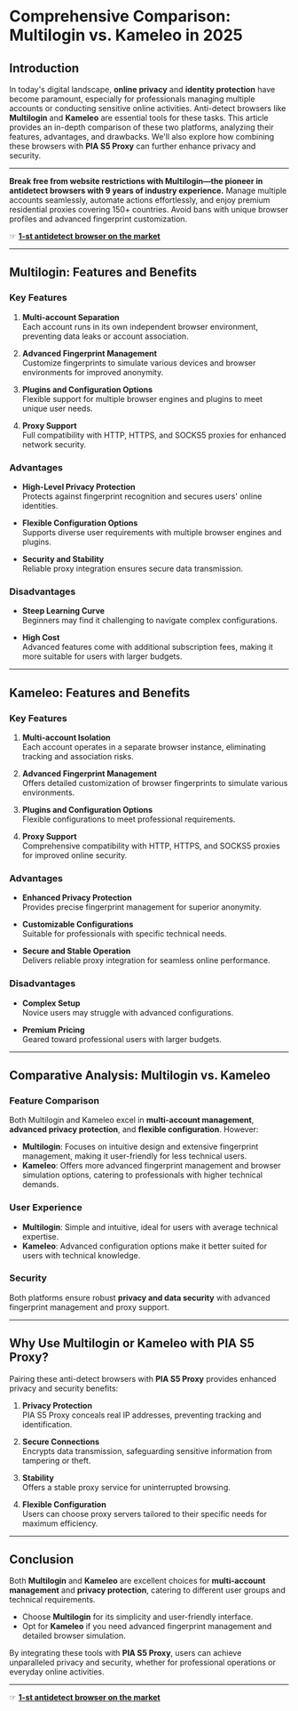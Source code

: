 # Comprehensive Comparison: Multilogin vs. Kameleo in 2025

## Introduction

In today's digital landscape, **online privacy** and **identity protection** have become paramount, especially for professionals managing multiple accounts or conducting sensitive online activities. Anti-detect browsers like **Multilogin** and **Kameleo** are essential tools for these tasks. This article provides an in-depth comparison of these two platforms, analyzing their features, advantages, and drawbacks. We'll also explore how combining these browsers with **PIA S5 Proxy** can further enhance privacy and security.

---

**Break free from website restrictions with Multilogin—the pioneer in antidetect browsers with 9 years of industry experience.** Manage multiple accounts seamlessly, automate actions effortlessly, and enjoy premium residential proxies covering 150+ countries. Avoid bans with unique browser profiles and advanced fingerprint customization.

☞ **[1-st antidetect browser on the market](https://bit.ly/multIlogin)**

---

## Multilogin: Features and Benefits

### Key Features

1. **Multi-account Separation**  
   Each account runs in its own independent browser environment, preventing data leaks or account association.

2. **Advanced Fingerprint Management**  
   Customize fingerprints to simulate various devices and browser environments for improved anonymity.

3. **Plugins and Configuration Options**  
   Flexible support for multiple browser engines and plugins to meet unique user needs.

4. **Proxy Support**  
   Full compatibility with HTTP, HTTPS, and SOCKS5 proxies for enhanced network security.

### Advantages

- **High-Level Privacy Protection**  
  Protects against fingerprint recognition and secures users' online identities.
  
- **Flexible Configuration Options**  
  Supports diverse user requirements with multiple browser engines and plugins.
  
- **Security and Stability**  
  Reliable proxy integration ensures secure data transmission.

### Disadvantages

- **Steep Learning Curve**  
  Beginners may find it challenging to navigate complex configurations.
  
- **High Cost**  
  Advanced features come with additional subscription fees, making it more suitable for users with larger budgets.

---

## Kameleo: Features and Benefits

### Key Features

1. **Multi-account Isolation**  
   Each account operates in a separate browser instance, eliminating tracking and association risks.

2. **Advanced Fingerprint Management**  
   Offers detailed customization of browser fingerprints to simulate various environments.

3. **Plugins and Configuration Options**  
   Flexible configurations to meet professional requirements.

4. **Proxy Support**  
   Comprehensive compatibility with HTTP, HTTPS, and SOCKS5 proxies for improved online security.

### Advantages

- **Enhanced Privacy Protection**  
  Provides precise fingerprint management for superior anonymity.
  
- **Customizable Configurations**  
  Suitable for professionals with specific technical needs.
  
- **Secure and Stable Operation**  
  Delivers reliable proxy integration for seamless online performance.

### Disadvantages

- **Complex Setup**  
  Novice users may struggle with advanced configurations.
  
- **Premium Pricing**  
  Geared toward professional users with larger budgets.

---

## Comparative Analysis: Multilogin vs. Kameleo

### Feature Comparison

Both Multilogin and Kameleo excel in **multi-account management**, **advanced privacy protection**, and **flexible configuration**. However:

- **Multilogin**: Focuses on intuitive design and extensive fingerprint management, making it user-friendly for less technical users.
- **Kameleo**: Offers more advanced fingerprint management and browser simulation options, catering to professionals with higher technical demands.

### User Experience

- **Multilogin**: Simple and intuitive, ideal for users with average technical expertise.  
- **Kameleo**: Advanced configuration options make it better suited for users with technical knowledge.

### Security

Both platforms ensure robust **privacy and data security** with advanced fingerprint management and proxy support.

---

## Why Use Multilogin or Kameleo with PIA S5 Proxy?

Pairing these anti-detect browsers with **PIA S5 Proxy** provides enhanced privacy and security benefits:

1. **Privacy Protection**  
   PIA S5 Proxy conceals real IP addresses, preventing tracking and identification.

2. **Secure Connections**  
   Encrypts data transmission, safeguarding sensitive information from tampering or theft.

3. **Stability**  
   Offers a stable proxy service for uninterrupted browsing.

4. **Flexible Configuration**  
   Users can choose proxy servers tailored to their specific needs for maximum efficiency.

---

## Conclusion

Both **Multilogin** and **Kameleo** are excellent choices for **multi-account management** and **privacy protection**, catering to different user groups and technical requirements. 

- Choose **Multilogin** for its simplicity and user-friendly interface.  
- Opt for **Kameleo** if you need advanced fingerprint management and detailed browser simulation.

By integrating these tools with **PIA S5 Proxy**, users can achieve unparalleled privacy and security, whether for professional operations or everyday online activities.

---

☞ **[1-st antidetect browser on the market](https://bit.ly/multIlogin)**
